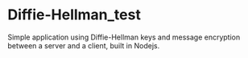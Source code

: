 # Diffie-Hellman_test
Simple application using Diffie-Hellman keys and message encryption between a server and a client, built in Nodejs.
